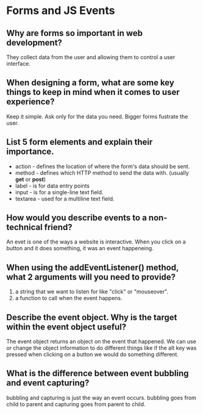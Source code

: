 # Forms and JS Events

## Why are forms so important in web development?

They collect data from the user and allowing them to control a user interface.

## When designing a form, what are some key things to keep in mind when it comes to user experience?

Keep it simple. Ask only for the data you need. Bigger forms fustrate the user.

## List 5 form elements and explain their importance.

- action - defines the location of where the form's data should be sent.
- method - defines which HTTP method to send the data with. (usually **get** or **post**)
- label - is for data entry points
- input - is for a single-line text field.
- textarea - used for a multiline text field.

## How would you describe events to a non-technical friend?

An evet is one of the ways a website is interactive. When you click on a button and it does something, it was an event happeneing.

## When using the addEventListener() method, what 2 arguments will you need to provide?

1. a string that we want to listen for like "click" or "mouseover".
2. a function to call when the event happens.

## Describe the event object. Why is the target within the event object useful?

The event object returns an object on the event that happened. We can use or change the object information to do different things like if the alt key was pressed when clicking on a button we would do something different.

## What is the difference between event bubbling and event capturing?

bubbling and capturing is just the way an event occurs. bubbling goes from child to parent and capturing goes from parent to child. 